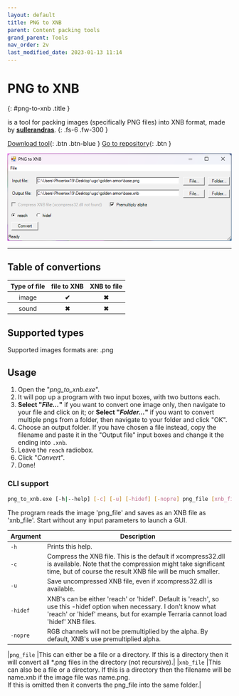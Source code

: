 ```yaml
---
layout: default
title: PNG to XNB
parent: Content packing tools
grand_parent: Tools
nav_order: 2v
last_modified_date: 2023-01-13 11:14
---
```


# PNG to XNB
{: #png-to-xnb .title }

is a tool for packing images (specifically PNG files) into XNB format, made by [**sullerandras**](https://github.com/sullerandras).<!-- more -->
{: .fs-6 .fw-300 }

[Download tool](https://github.com/sullerandras/png_to_xnb/releases/latest){: .btn .btn-blue }
[Go to repository](https://github.com/sullerandras/png_to_xnb){: .btn }

![Preview](./images/PNGtoXNB.png)

---

## Table of convertions
<table>
    <thead>
        <tr>
            <th>Type of file</th>
            <th>file to XNB</th>
            <th>XNB to file</th>
        </tr>
    </thead>
    <tbody>
        <tr>
            <th style="font-weight: normal;">image</th>
            <th class="label-green">✔</th>
            <th class="label-red">✖</th>
        </tr>
        <tr>
            <th style="font-weight: normal;">sound</th>
            <th class="label-red">✖</th>
            <th class="label-red">✖</th>
        </tr>
    </tbody>
</table>

## Supported types
Supported images formats are: .png

## Usage
1. Open the "*png_to_xnb.exe*".
2. It will pop up a program with two input boxes, with two buttons each.
3. **Select "*File...*"** if you want to convert one image only, then navigate to your file and click on it; or **Select "*Folder...*"** if you want to convert multiple pngs from a folder, then navigate to your folder and click "OK".
4. Choose an output folder. If you have chosen a file instead, copy the filename and paste it in the "Output file" input boxes and change it the ending into `.xnb`.
5. Leave the `reach` radiobox.
6. Click "*Convert*".
7. Done!

### CLI support

```sh
png_to_xnb.exe [-h|--help] [-c] [-u] [-hidef] [-nopre] png_file [xnb_file]
```

The program reads the image 'png_file' and saves as an XNB file as 'xnb_file'.
Start without any input parameters to launch a GUI.

|Argument|Description|
|---|---|
|  `-h`     |Prints this help.|
|  `-c`     |Compress the XNB file. This is the default if xcompress32.dll is available. Note that the compression might take significant time, but of course the result XNB file will be much smaller.|
|  `-u`     |Save uncompressed XNB file, even if xcompress32.dll is available.
|  `-hidef` |XNB's can be either 'reach' or 'hidef'. Default is 'reach', so use this -hidef option when necessary. I don't know what 'reach' or 'hidef' means, but for example Terraria cannot load 'hidef' XNB files.|
|  `-nopre` |RGB channels will not be premultiplied by the alpha. By default, XNB's use premultiplied alpha.|

|`png_file` |This can either be a file or a directory. If this is a directory then it will convert all *.png files in the directory (not recursive).|
|`xnb_file` |This can also be a file or a directory. If this is a directory then the filename will be name.xnb if the image file was name.png.<br>If this is omitted then it converts the png_file into the same folder.|